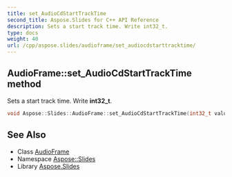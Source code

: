 ```yaml
---
title: set_AudioCdStartTrackTime
second_title: Aspose.Slides for C++ API Reference
description: Sets a start track time. Write int32_t.
type: docs
weight: 40
url: /cpp/aspose.slides/audioframe/set_audiocdstarttracktime/
---
```

## AudioFrame::set_AudioCdStartTrackTime method


Sets a start track time. Write **int32_t**.

```cpp
void Aspose::Slides::AudioFrame::set_AudioCdStartTrackTime(int32_t value) override
```

## See Also

* Class [AudioFrame](../)
* Namespace [Aspose::Slides](../../)
* Library [Aspose.Slides](../../../)

